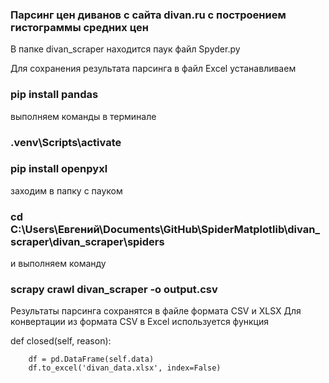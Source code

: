 ### Парсинг цен диванов с сайта divan.ru с построением гистограммы средних цен
 В папке divan_scraper находится паук файл Spyder.py

 Для сохранения результата парсинга в файл Excel  устанавливаем 

### pip install pandas

выполняем команды в терминале 

###  .venv\Scripts\activate

###  pip install openpyxl  

заходим в папку с пауком 
### cd C:\Users\Евгений\Documents\GitHub\SpiderMatplotlib\divan_scraper\divan_scraper\spiders
 и выполняем команду
### scrapy crawl divan_scraper -o output.csv
Результаты парсинга сохранятся в файле формата CSV и XLSX
Для конвертации из формата CSV в Excel используется функция

 def closed(self, reason):

        df = pd.DataFrame(self.data)
        df.to_excel('divan_data.xlsx', index=False)